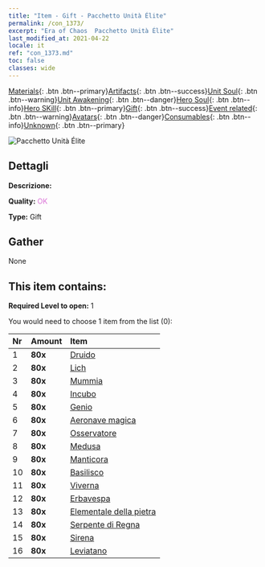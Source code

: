 ```yaml
---
title: "Item - Gift - Pacchetto Unità Élite"
permalink: /con_1373/
excerpt: "Era of Chaos  Pacchetto Unità Élite"
last_modified_at: 2021-04-22
locale: it
ref: "con_1373.md"
toc: false
classes: wide
---
```

 [Materials](/ItemsIT/){: .btn .btn--primary}[Artifacts](/ItemsIT/Artifacts/){: .btn .btn--success}[Unit Soul](/ItemsIT/UnitSoul/){: .btn .btn--warning}[Unit Awakening](/ItemsIT/UnitAwakening/){: .btn .btn--danger}[Hero Soul](/ItemsIT/HeroSoul/){: .btn .btn--info}[Hero SKill](/ItemsIT/HeroSkill/){: .btn .btn--primary}[Gift](/ItemsIT/Gift/){: .btn .btn--success}[Event related](/ItemsIT/Events/){: .btn .btn--warning}[Avatars](/ItemsIT/Avatars/){: .btn .btn--danger}[Consumables](/ItemsIT/Consumables/){: .btn .btn--info}[Unknown](/ItemsIT/Unknown/){: .btn .btn--primary}

 ![Pacchetto Unità Élite](/images/t/i_907054.png)

## Dettagli
 **Descrizione:** 

 **Quality:** <span style="color: #DA70D6">OK</span>

 **Type:** Gift

## Gather

  None

## This item contains:

 **Required Level to open:** 1

 You would need to choose 1 item from the list (0):

  | Nr | Amount |     Item    |
  |:---|:-------|:------------|
  | 1 |  **80x** | [Druido](/ItemsIT/unt_206/) |  | 
  | 2 |  **80x** | [Lich](/ItemsIT/unt_212/) |  | 
  | 3 |  **80x** | [Mummia](/ItemsIT/unt_215/) |  | 
  | 4 |  **80x** | [Incubo](/ItemsIT/unt_233/) |  | 
  | 5 |  **80x** | [Genio](/ItemsIT/unt_239/) |  | 
  | 6 |  **80x** | [Aeronave magica](/ItemsIT/unt_242/) |  | 
  | 7 |  **80x** | [Osservatore](/ItemsIT/unt_246/) |  | 
  | 8 |  **80x** | [Medusa](/ItemsIT/unt_247/) |  | 
  | 9 |  **80x** | [Manticora](/ItemsIT/unt_249/) |  | 
  | 10 |  **80x** | [Basilisco](/ItemsIT/unt_256/) |  | 
  | 11 |  **80x** | [Viverna](/ItemsIT/unt_258/) |  | 
  | 12 |  **80x** | [Erbavespa](/ItemsIT/unt_260/) |  | 
  | 13 |  **80x** | [Elementale della pietra](/ItemsIT/unt_266/) |  | 
  | 14 |  **80x** | [Serpente di Regna](/ItemsIT/unt_276/) |  | 
  | 15 |  **80x** | [Sirena](/ItemsIT/unt_277/) |  | 
  | 16 |  **80x** | [Leviatano](/ItemsIT/unt_280/) |  | 
